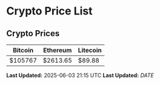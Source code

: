 # Crypto Price List

## Crypto Prices
| Bitcoin | Ethereum | Litecoin |
| ------- | -------- | -------- |
| $105767 | $2613.65 | $89.88 |
**Last Updated:** 2025-06-03 21:15 UTC
**Last Updated:** $DATE$
